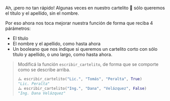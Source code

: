 Ah, ¡pero no tan rápido! Algunas veces en nuestro cartelito :name_badge: sólo queremos el título y el apellido, sin el nombre.

Por eso ahora nos toca mejorar nuestra función de forma que reciba 4 párámetros:

* El título
* El nombre y el apellido, como hasta ahora
* Un booleano que nos indique si queremos un cartelito corto con sólo título y apellido, o uno largo, como hasta ahora.


> Modificá la función `escribir_cartelito`, de forma que se comporte como se describe arriba.
>
> ```python
> ム escribir_cartelito("Lic.", "Tomás", "Peralta", True)
> "Lic. Peralta"
> ム escribir_cartelito("Ing.", "Dana", "Velázquez", False)
> "Ing. Dana Velázquez"
> ```
